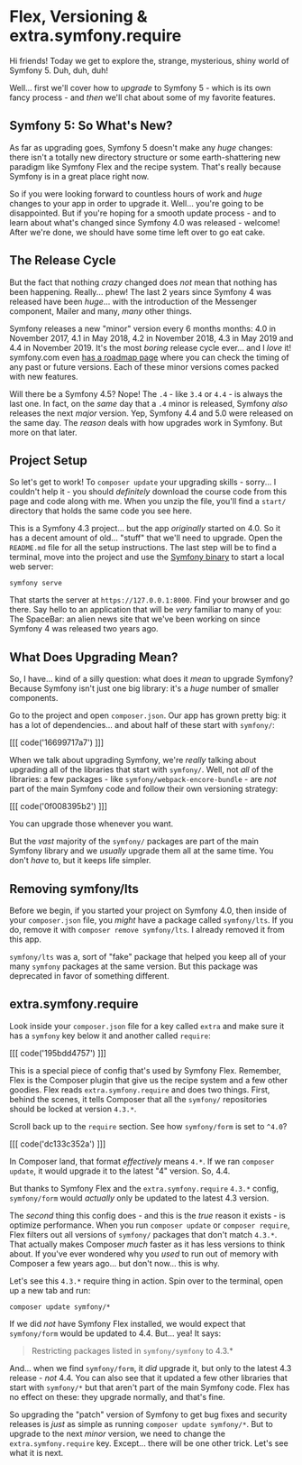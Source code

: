 # Flex, Versioning & extra.symfony.require

Hi friends! Today we get to explore the, strange, mysterious, shiny world of
Symfony 5. Duh, duh, duh!

Well... first we'll cover how to *upgrade* to Symfony 5 - which is its
own fancy process - and *then* we'll chat about some of my favorite features.

## Symfony 5: So What's New?

As far as upgrading goes, Symfony 5 doesn't make any *huge* changes: there isn't
a totally new directory structure or some earth-shattering new paradigm like
Symfony Flex and the recipe system. That's really because Symfony is in a great
place right now.

So if you were looking forward to countless hours of work and *huge* changes to
your app in order to upgrade it. Well...  you're going to be disappointed.
But if you're hoping for a smooth update process - and to learn about what's
changed since Symfony 4.0 was released - welcome! After we're done, we should have
some time left over to go eat cake.

## The Release Cycle

But the fact that nothing *crazy* changed does *not* mean that nothing has been
happening. Really... phew! The last 2 years since Symfony 4 was released have
been *huge*... with the introduction of the Messenger component, Mailer and many,
*many* other things.

Symfony releases a new "minor" version every 6 months months: 4.0 in November
2017, 4.1 in May 2018, 4.2 in November 2018, 4.3 in May 2019 and 4.4 in
November 2019. It's the most *boring* release cycle ever... and I *love* it!
symfony.com even [has a roadmap page](https://symfony.com/releases) where you
can check the timing of any past or future versions. Each of these minor versions
comes packed with new features.

Will there be a Symfony 4.5? Nope! The `.4` - like `3.4` or `4.4` - is always the
last one. In fact, on the *same* day that a `.4` minor is released, Symfony *also*
releases the next *major* version. Yep, Symfony 4.4 and 5.0 were released on the
same day. The *reason* deals with how upgrades work in Symfony. But more on that
later.

## Project Setup

So let's get to work! To `composer update` your upgrading skills - sorry... I
couldn't help it - you should *definitely* download the course code from this
page and code along with me. When you unzip the file, you'll find a `start/`
directory that holds the same code you see here.

This is a Symfony 4.3 project... but the app *originally* started on 4.0. So it
has a decent amount of old... "stuff" that we'll need to upgrade. Open the
`README.md` file for all the setup instructions. The last step will be to find a
terminal, move into the project and use the
[Symfony binary](https://symfony.com/download) to start a local web server:

```terminal
symfony serve
```

That starts the server at `https://127.0.0.1:8000`. Find your browser and
go there. Say hello to an application that will be *very* familiar to many of you:
The SpaceBar: an alien news site that we've been working on since Symfony 4 was
released two years ago.

## What Does Upgrading Mean?

So, I have... kind of a silly question: what does it *mean* to upgrade Symfony?
Because Symfony isn't just one big library: it's a *huge* number of smaller components.

Go to the project and open `composer.json`. Our app has grown pretty big:
it has a lot of dependencies... and about half of these start with `symfony/`:

[[[ code('16699717a7') ]]]

When we talk about upgrading Symfony, we're *really* talking about upgrading
all of the libraries that start with `symfony/`. Well, not *all* of the libraries:
a few packages - like `symfony/webpack-encore-bundle` - are *not* part of the main
Symfony code and follow their own versioning strategy:

[[[ code('0f008395b2') ]]]

You can upgrade those whenever you want.

But the *vast* majority of the `symfony/` packages are part of the main Symfony
library and we *usually* upgrade them all at the same time. You don't *have* to,
but it keeps life simpler.

## Removing symfony/lts

Before we begin, if you started your project on Symfony 4.0, then inside of your
`composer.json` file, you *might* have a package called `symfony/lts`. If you do,
remove it with `composer remove symfony/lts`. I already removed it from this app.

`symfony/lts` was a, sort of "fake" package that helped you keep all of your many
`symfony` packages at the same version. But this package was deprecated in favor
of something different.

## extra.symfony.require

Look inside your `composer.json` file for a key called `extra` and make sure
it has a `symfony` key below it and another called `require`:

[[[ code('195bdd4757') ]]]

This is a special piece of config that's used by Symfony Flex. Remember, Flex
is the Composer plugin that give us the recipe system and a few other goodies.
Flex reads `extra.symfony.require` and does two things. First, behind the scenes,
it tells Composer that all the `symfony/` repositories should be locked at version
`4.3.*`.

Scroll back up to the `require` section. See how `symfony/form` is set to `^4.0`?

[[[ code('dc133c352a') ]]]

In Composer land, that format *effectively* means `4.*`. If we ran `composer update`,
it would upgrade it to the latest "4" version. So, 4.4.

But thanks to Symfony Flex and the `extra.symfony.require` `4.3.*` config,
`symfony/form` would *actually* only be updated to the latest 4.3 version.

The *second* thing this config does - and this is the *true* reason it exists -
is optimize performance. When you run `composer update` or `composer require`,
Flex filters out all versions of `symfony/` packages that don't match `4.3.*`.
That actually makes Composer *much* faster as it has less versions to think about.
If you've ever wondered why you *used* to run out of memory with Composer a few
years ago... but don't now... this is why.

Let's see this `4.3.*` require thing in action. Spin over to the terminal, open
up a new tab and run:

```terminal
composer update symfony/*
```

If we did *not* have Symfony Flex installed, we would expect that `symfony/form`
would be updated to 4.4. But... yea! It says:

> Restricting packages listed in `symfony/symfony` to 4.3.*

And... when we find `symfony/form`, it *did* upgrade it, but only to the latest
4.3 release - *not* 4.4. You can also see that it updated a few other libraries
that start with `symfony/*` but that aren't part of the main Symfony code. Flex
has no effect on these: they upgrade normally, and that's fine.

So upgrading the "patch" version of Symfony to get bug fixes and security releases
is *just* as simple as running `composer update symfony/*`. But to upgrade to the
next *minor* version, we need to change the `extra.symfony.require` key. Except...
there will be one other trick. Let's see what it is next.
